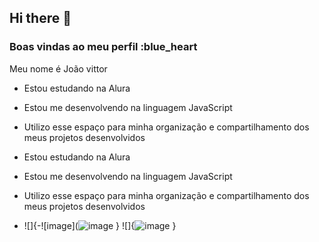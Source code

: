 ## Hi there 👋

<!--
**F3b3m/F3b3m** is a ✨ _special_ ✨ repository because its `README.md` (this file) appears on your GitHub profile.

Here are some ideas to get you started:

- 🔭 I’m currently working on ...
- 🌱 I’m currently learning ...
- 👯 I’m looking to collaborate on ...
- 🤔 I’m looking for help with ...
- 💬 Ask me about ...
- 📫 How to reach me: ...
- 😄 Pronouns: ...
- ⚡ Fun fact: ...
-->
### Boas vindas ao meu perfil :blue_heart
Meu nome é João vittor

- Estou estudando na Alura
- Estou me desenvolvendo na linguagem JavaScript
- Utilizo esse espaço para minha organização e compartilhamento dos meus projetos desenvolvidos

- Estou estudando na Alura
- Estou me desenvolvendo na linguagem JavaScript
- Utilizo esse espaço para minha organização e compartilhamento dos meus projetos desenvolvidos
- ![]{-![image](![image](https://github.com/user-attachments/assets/82bf56a8-c3ad-4da9-89fb-83aa2bc35b78)
}
![]{![image](https://github.com/user-attachments/assets/99553cd6-2739-48cb-a262-5f018deec5be)
}


